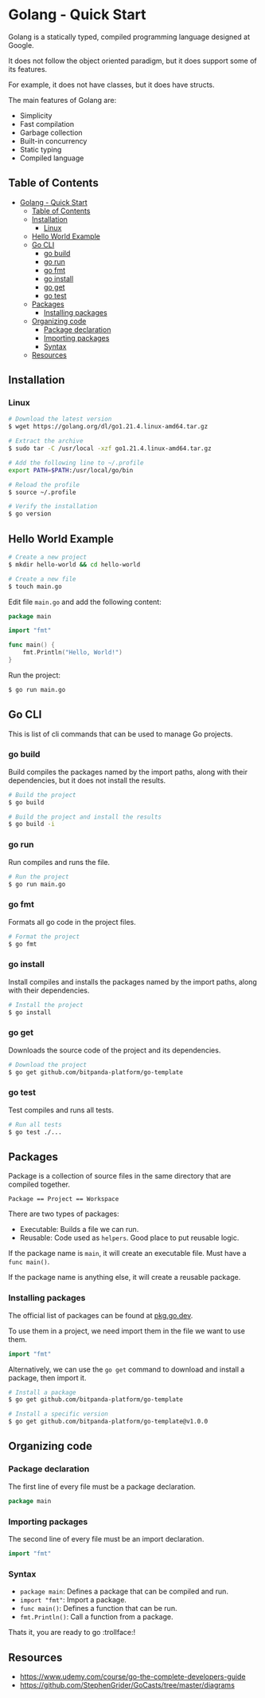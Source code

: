 # Golang - Quick Start

Golang is a statically typed, compiled programming language designed at Google.

It does not follow the object oriented paradigm, but it does support some of its features.

For example, it does not have classes, but it does have structs.

The main features of Golang are: 

- Simplicity
- Fast compilation
- Garbage collection
- Built-in concurrency
- Static typing
- Compiled language

## Table of Contents

- [Golang - Quick Start](#golang---quick-start)
  - [Table of Contents](#table-of-contents)
  - [Installation](#installation)
    - [Linux](#linux)
  - [Hello World Example](#hello-world-example)
  - [Go CLI](#go-cli)
    - [go build](#go-build)
    - [go run](#go-run)
    - [go fmt](#go-fmt)
    - [go install](#go-install)
    - [go get](#go-get)
    - [go test](#go-test)
  - [Packages](#packages)
    - [Installing packages](#installing-packages)
  - [Organizing code](#organizing-code)
    - [Package declaration](#package-declaration)
    - [Importing packages](#importing-packages)
    - [Syntax](#syntax)
  - [Resources](#resources)

## Installation

### Linux

```bash
# Download the latest version
$ wget https://golang.org/dl/go1.21.4.linux-amd64.tar.gz

# Extract the archive
$ sudo tar -C /usr/local -xzf go1.21.4.linux-amd64.tar.gz

# Add the following line to ~/.profile
export PATH=$PATH:/usr/local/go/bin

# Reload the profile
$ source ~/.profile

# Verify the installation
$ go version
```

## Hello World Example

```bash
# Create a new project
$ mkdir hello-world && cd hello-world

# Create a new file
$ touch main.go
```

Edit file `main.go` and add the following content:

```go
package main

import "fmt"

func main() {
    fmt.Println("Hello, World!")
}
```

Run the project:

```bash
$ go run main.go
```

## Go CLI

This is list of cli commands that can be used to manage Go projects.

### go build

Build compiles the packages named by the import paths, along with their dependencies, but it does not install the results.

```bash
# Build the project
$ go build

# Build the project and install the results
$ go build -i
```

### go run

Run compiles and runs the file.

```bash
# Run the project
$ go run main.go
```

### go fmt

Formats all go code in the project files.

```bash
# Format the project
$ go fmt
```

### go install

Install compiles and installs the packages named by the import paths, along with their dependencies.

```bash
# Install the project
$ go install
```

### go get

Downloads the source code of the project and its dependencies.

```bash
# Download the project
$ go get github.com/bitpanda-platform/go-template
```

### go test

Test compiles and runs all tests.

```bash
# Run all tests
$ go test ./...
```

## Packages

Package is a collection of source files in the same directory that are compiled together.

`Package == Project == Workspace`

There are two types of packages:

- Executable: Builds a file we can run.
- Reusable: Code used as `helpers`. Good place to put reusable logic.

If the package name is `main`, it will create an executable file. Must have a `func main()`.

If the package name is anything else, it will create a reusable package.

### Installing packages

The official list of packages can be found at [pkg.go.dev](https://pkg.go.dev/std).

To use them in a project, we need import them in the file we want to use them.

```go
import "fmt"
```

Alternatively, we can use the `go get` command to download and install a package, then import it.

```bash
# Install a package
$ go get github.com/bitpanda-platform/go-template

# Install a specific version
$ go get github.com/bitpanda-platform/go-template@v1.0.0
```

## Organizing code

### Package declaration

The first line of every file must be a package declaration.

```go
package main
```

### Importing packages

The second line of every file must be an import declaration.

```go
import "fmt"
```

### Syntax  

- `package main`: Defines a package that can be compiled and run.
- `import "fmt"`: Import a package.
- `func main()`: Defines a function that can be run.
- `fmt.Println()`: Call a function from a package.

Thats it, you are ready to go :trollface:!

## Resources

- https://www.udemy.com/course/go-the-complete-developers-guide
- https://github.com/StephenGrider/GoCasts/tree/master/diagrams
